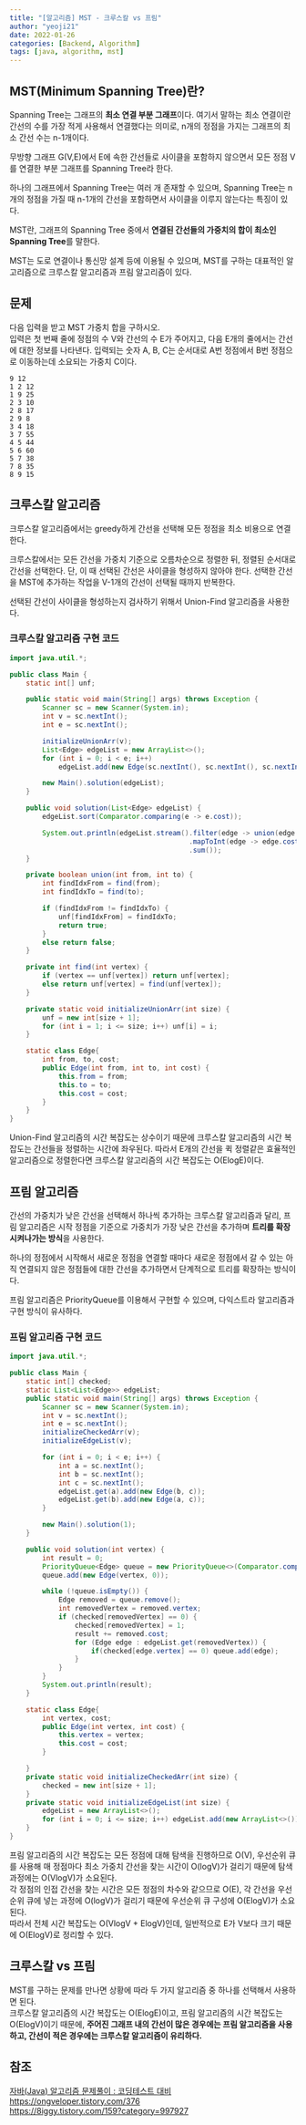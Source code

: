 ```yaml
---
title: "[알고리즘] MST - 크루스칼 vs 프림"
author: "yeoji21"
date: 2022-01-26
categories: [Backend, Algorithm]
tags: [java, algorithm, mst]
---
```



## MST(Minimum Spanning Tree)란?

Spanning Tree는 그래프의 **최소 연결 부분 그래프**이다. 여기서 말하는 최소 연결이란 간선의 수를 가장 적게 사용해서 연결했다는 의미로, n개의 정점을 가지는 그래프의 최소 간선 수는 n-1개이다.  

무방향 그래프 G(V,E)에서 E에 속한 간선들로 사이클을 포함하지 않으면서 모든 정점 V를 연결한 부분 그래프를 Spanning Tree라 한다.  

하나의 그래프에서 Spanning Tree는 여러 개 존재할 수 있으며, Spanning Tree는 n개의 정점을 가질 때 n-1개의 간선을 포함하면서 사이클을 이루지 않는다는 특징이 있다. 

MST란, 그래프의 Spanning Tree 중에서 **연결된 간선들의 가중치의 합이 최소인 Spanning Tree**를 말한다. 

MST는 도로 연결이나 통신망 설계 등에 이용될 수 있으며, MST를 구하는 대표적인 알고리즘으로 크루스칼 알고리즘과 프림 알고리즘이 있다. 

## 문제
다음 입력을 받고 MST 가중치 합을 구하시오.  
입력은 첫 번째 줄에 정점의 수 V와 간선의 수 E가 주어지고, 다음 E개의 줄에서는 간선에 대한 정보를 나타낸다. 입력되는 숫자 A, B, C는 순서대로 A번 정점에서 B번 정점으로 이동하는데 소요되는 가중치 C이다. 

```
9 12  
1 2 12  
1 9 25  
2 3 10  
2 8 17  
2 9 8  
3 4 18  
3 7 55  
4 5 44  
5 6 60  
5 7 38  
7 8 35  
8 9 15  
```


## 크루스칼 알고리즘

크루스칼 알고리즘에서는 greedy하게 간선을 선택해 모든 정점을 최소 비용으로 연결한다. 

크루스칼에서는 모든 간선을 가중치 기준으로 오름차순으로 정렬한 뒤, 정렬된 순서대로 간선을 선택한다. 단, 이 때 선택된 간선은 사이클을 형성하지 않아야 한다. 선택한 간선을 MST에 추가하는 작업을 V-1개의 간선이 선택될 때까지 반복한다.

선택된 간선이 사이클을 형성하는지 검사하기 위해서 Union-Find 알고리즘을 사용한다.

### 크루스칼 알고리즘 구현 코드

```java
import java.util.*;

public class Main {
    static int[] unf;

    public static void main(String[] args) throws Exception {
        Scanner sc = new Scanner(System.in);
        int v = sc.nextInt();
        int e = sc.nextInt();

        initializeUnionArr(v);
        List<Edge> edgeList = new ArrayList<>();
        for (int i = 0; i < e; i++)
            edgeList.add(new Edge(sc.nextInt(), sc.nextInt(), sc.nextInt()));

        new Main().solution(edgeList);
    }

    public void solution(List<Edge> edgeList) {
        edgeList.sort(Comparator.comparing(e -> e.cost));

        System.out.println(edgeList.stream().filter(edge -> union(edge.from, edge.to))
                                            .mapToInt(edge -> edge.cost)
                                            .sum());
    }

    private boolean union(int from, int to) {
        int findIdxFrom = find(from);
        int findIdxTo = find(to);

        if (findIdxFrom != findIdxTo) {
            unf[findIdxFrom] = findIdxTo;
            return true;
        }
        else return false;
    }

    private int find(int vertex) {
        if (vertex == unf[vertex]) return unf[vertex];
        else return unf[vertex] = find(unf[vertex]);
    }

    private static void initializeUnionArr(int size) {
        unf = new int[size + 1];
        for (int i = 1; i <= size; i++) unf[i] = i;
    }

    static class Edge{
        int from, to, cost;
        public Edge(int from, int to, int cost) {
            this.from = from;
            this.to = to;
            this.cost = cost;
        }
    }
}
```

Union-Find 알고리즘의 시간 복잡도는 상수이기 때문에 크루스칼 알고리즘의 시간 복잡도는 간선들을 정렬하는 시간에 좌우된다. 따라서 E개의 간선을 퀵 정렬같은 효율적인 알고리즘으로 정렬한다면 크루스칼 알고리즘의 시간 복잡도는 O(ElogE)이다.

## 프림 알고리즘

간선의 가중치가 낮은 간선을 선택해서 하나씩 추가하는 크루스칼 알고리즘과 달리,
프림 알고리즘은 시작 정점을 기준으로 가중치가 가장 낮은 간선을 추가하며 **트리를 확장시켜나가는 방식**을 사용한다.

하나의 정점에서 시작해서 새로운 정점을 연결할 때마다 새로운 정점에서 갈 수 있는 아직 연결되지 않은 정점들에 대한 간선을 추가하면서 단계적으로 트리를 확장하는 방식이다.

프림 알고리즘은 PriorityQueue를 이용해서 구현할 수 있으며, 다익스트라 알고리즘과 구현 방식이 유사하다. 


### 프림 알고리즘 구현 코드 

```java
import java.util.*;

public class Main {
    static int[] checked;
    static List<List<Edge>> edgeList;
    public static void main(String[] args) throws Exception {
        Scanner sc = new Scanner(System.in);
        int v = sc.nextInt();
        int e = sc.nextInt();
        initializeCheckedArr(v);
        initializeEdgeList(v);

        for (int i = 0; i < e; i++) {
            int a = sc.nextInt();
            int b = sc.nextInt();
            int c = sc.nextInt();
            edgeList.get(a).add(new Edge(b, c));
            edgeList.get(b).add(new Edge(a, c));
        }

        new Main().solution(1);
    }

    public void solution(int vertex) {
        int result = 0;
        PriorityQueue<Edge> queue = new PriorityQueue<>(Comparator.comparing(e -> e.cost));
        queue.add(new Edge(vertex, 0));

        while (!queue.isEmpty()) {
            Edge removed = queue.remove();
            int removedVertex = removed.vertex;
            if (checked[removedVertex] == 0) {
                checked[removedVertex] = 1;
                result += removed.cost;
                for (Edge edge : edgeList.get(removedVertex)) {
                    if(checked[edge.vertex] == 0) queue.add(edge);
                }
            }
        }
        System.out.println(result);
    }

    static class Edge{
        int vertex, cost;
        public Edge(int vertex, int cost) {
            this.vertex = vertex;
            this.cost = cost;
        }

    }
    private static void initializeCheckedArr(int size) {
        checked = new int[size + 1];
    }
    private static void initializeEdgeList(int size) {
        edgeList = new ArrayList<>();
        for (int i = 0; i <= size; i++) edgeList.add(new ArrayList<>());
    }
}
```

프림 알고리즘의 시간 복잡도는 모든 정점에 대해 탐색을 진행하므로 O(V), 우선순위 큐를 사용해 매 정점마다 최소 가중치 간선을 찾는 시간이 O(logV)가 걸리기 때문에 탐색 과정에는 O(VlogV)가 소요된다.  
각 정점의 인접 간선을 찾는 시간은 모든 정점의 차수와 같으므로 O(E), 각 간선을 우선순위 큐에 넣는 과정에 O(logV)가 걸리기 때문에 우선순위 큐 구성에 O(ElogV)가 소요된다.  
따라서 전체 시간 복잡도는 O(VlogV + ElogV)인데, 일반적으로 E가 V보다 크기 때문에 O(ElogV)로 정리할 수 있다.


## 크루스칼 vs 프림
MST를 구하는 문제를 만나면 상황에 따라 두 가지 알고리즘 중 하나를 선택해서 사용하면 된다.  
크루스칼 알고리즘의 시간 복잡도는 O(ElogE)이고, 프림 알고리즘의 시간 복잡도는 O(ElogV)이기 때문에,
**주어진 그래프 내의 간선이 많은 경우에는 프림 알고리즘을 사용하고, 간선이 적은 경우에는 크루스칼 알고리즘이 유리하다.**

## 참조
[자바(Java) 알고리즘 문제풀이 : 코딩테스트 대비](https://inf.run/52p6)  
<https://ongveloper.tistory.com/376>  
<https://8iggy.tistory.com/159?category=997927>  
